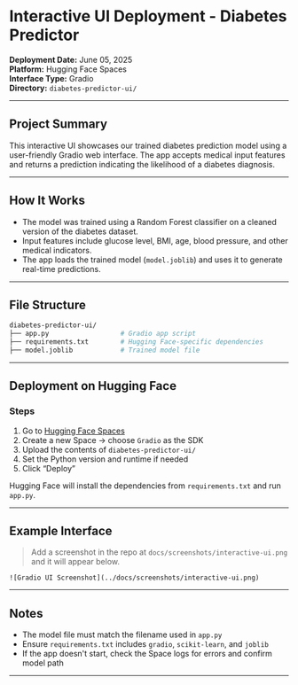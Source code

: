 # Interactive UI Deployment - Diabetes Predictor

**Deployment Date:** June 05, 2025  
**Platform:** Hugging Face Spaces  
**Interface Type:** Gradio  
**Directory:** `diabetes-predictor-ui/`

---

## Project Summary

This interactive UI showcases our trained diabetes prediction model using a user-friendly Gradio web interface. The app accepts medical input features and returns a prediction indicating the likelihood of a diabetes diagnosis.

---

## How It Works

- The model was trained using a Random Forest classifier on a cleaned version of the diabetes dataset.
- Input features include glucose level, BMI, age, blood pressure, and other medical indicators.
- The app loads the trained model (`model.joblib`) and uses it to generate real-time predictions.

---

## File Structure

```bash
diabetes-predictor-ui/
├── app.py                  # Gradio app script
├── requirements.txt        # Hugging Face-specific dependencies
├── model.joblib            # Trained model file
```

---

## Deployment on Hugging Face

### Steps

1. Go to [Hugging Face Spaces](https://huggingface.co/spaces)
2. Create a new Space → choose `Gradio` as the SDK
3. Upload the contents of `diabetes-predictor-ui/`
4. Set the Python version and runtime if needed
5. Click “Deploy”

Hugging Face will install the dependencies from `requirements.txt` and run `app.py`.

---

## Example Interface

> Add a screenshot in the repo at `docs/screenshots/interactive-ui.png` and it will appear below.

```
![Gradio UI Screenshot](../docs/screenshots/interactive-ui.png)
```

---

## Notes

- The model file must match the filename used in `app.py`
- Ensure `requirements.txt` includes `gradio`, `scikit-learn`, and `joblib`
- If the app doesn't start, check the Space logs for errors and confirm model path

---

